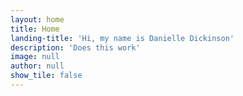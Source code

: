 ```yaml
---
layout: home
title: Home
landing-title: 'Hi, my name is Danielle Dickinson'
description: 'Does this work'
image: null
author: null
show_tile: false
---
```


